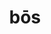 ---
title: bōs
meaning: ox
ch: fifteen
pos: nounthird
genitive: bovis
abbgender: m./f.
abbgender2: masc./fem.
gender: masculine/feminine
declension: third
ss: yes
ss2: yes
---